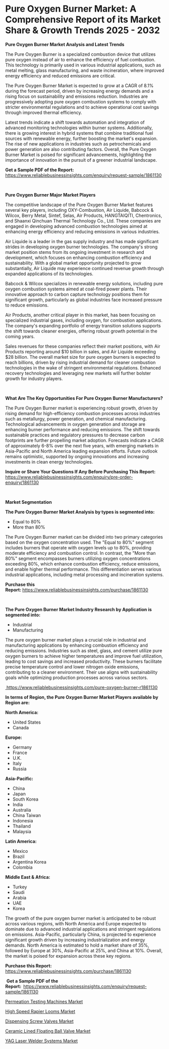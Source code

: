 <p><h1>Pure Oxygen Burner Market: A Comprehensive Report of its Market Share & Growth Trends 2025 - 2032</h1></p><p><strong>Pure Oxygen Burner Market Analysis and Latest Trends</strong></p>
<p><p>The Pure Oxygen Burner is a specialized combustion device that utilizes pure oxygen instead of air to enhance the efficiency of fuel combustion. This technology is primarily used in various industrial applications, such as metal melting, glass manufacturing, and waste incineration, where improved energy efficiency and reduced emissions are critical. </p><p>The Pure Oxygen Burner Market is expected to grow at a CAGR of 8.1% during the forecast period, driven by increasing energy demands and a rising focus on sustainability and emissions reduction. Industries are progressively adopting pure oxygen combustion systems to comply with stricter environmental regulations and to achieve operational cost savings through improved thermal efficiency. </p><p>Latest trends indicate a shift towards automation and integration of advanced monitoring technologies within burner systems. Additionally, there is growing interest in hybrid systems that combine traditional fuel sources with renewable energy, further boosting the market's expansion. The rise of new applications in industries such as petrochemicals and power generation are also contributing factors. Overall, the Pure Oxygen Burner Market is poised for significant advancements, highlighting the importance of innovation in the pursuit of a greener industrial landscape.</p></p>
<p><strong>Get a Sample PDF of the Report:&nbsp;</strong> <a href="https://www.reliablebusinessinsights.com/enquiry/request-sample/1861130?utm_campaign=1847&utm_medium=2&utm_source=Github&utm_content=ia&utm_term=12042025&utm_id=pure-oxygen-burner">https://www.reliablebusinessinsights.com/enquiry/request-sample/1861130</a></p>
<p>&nbsp;</p>
<p><strong>Pure Oxygen Burner Major Market Players</strong></p>
<p><p>The competitive landscape of the Pure Oxygen Burner Market features several key players, including OXY-Combustion, Air Liquide, Babcock & Wilcox, Berry Metal, Sintef, Selas, Air Products, HANGTAIQITI, Chentronics, and Shaanxi Qinchuan Thermal Technology Co., Ltd. These companies are engaged in developing advanced combustion technologies aimed at enhancing energy efficiency and reducing emissions in various industries.</p><p>Air Liquide is a leader in the gas supply industry and has made significant strides in developing oxygen burner technologies. The company's strong market position stems from its ongoing investment in research and development, which focuses on enhancing combustion efficiency and sustainability. With a global market opportunity projected to grow substantially, Air Liquide may experience continued revenue growth through expanded applications of its technologies.</p><p>Babcock & Wilcox specializes in renewable energy solutions, including pure oxygen combustion systems aimed at coal-fired power plants. Their innovative approach to carbon capture technology positions them for significant growth, particularly as global industries face increased pressure to reduce emissions.</p><p>Air Products, another critical player in this market, has been focusing on specialized industrial gases, including oxygen, for combustion applications. The company's expanding portfolio of energy transition solutions supports the shift towards cleaner energies, offering robust growth potential in the coming years.</p><p>Sales revenues for these companies reflect their market positions, with Air Products reporting around $10 billion in sales, and Air Liquide exceeding $28 billion. The overall market size for pure oxygen burners is expected to reach billions, driven by rising industrial demand for cleaner combustion technologies in the wake of stringent environmental regulations. Enhanced recovery technologies and leveraging new markets will further bolster growth for industry players.</p></p>
<p>&nbsp;</p>
<p><strong>What Are The Key Opportunities For Pure Oxygen Burner Manufacturers?</strong></p>
<p><p>The Pure Oxygen Burner market is experiencing robust growth, driven by rising demand for high-efficiency combustion processes across industries such as metallurgy, power generation, and chemical manufacturing. Technological advancements in oxygen generation and storage are enhancing burner performance and reducing emissions. The shift towards sustainable practices and regulatory pressures to decrease carbon footprints are further propelling market adoption. Forecasts indicate a CAGR of approximately 6-8% over the next five years, with emerging markets in Asia-Pacific and North America leading expansion efforts. Future outlook remains optimistic, supported by ongoing innovations and increasing investments in clean energy technologies.</p></p>
<p><strong>Inquire or Share Your Questions If Any Before Purchasing This Report:</strong> <a href="https://www.reliablebusinessinsights.com/enquiry/pre-order-enquiry/1861130?utm_campaign=1847&utm_medium=2&utm_source=Github&utm_content=ia&utm_term=12042025&utm_id=pure-oxygen-burner">https://www.reliablebusinessinsights.com/enquiry/pre-order-enquiry/1861130</a></p>
<p>&nbsp;</p>
<p><strong>Market Segmentation</strong></p>
<p><strong>The Pure Oxygen Burner Market Analysis by types is segmented into:</strong></p>
<p><ul><li>Equal to 80%</li><li>More than 80%</li></ul></p>
<p><p>The Pure Oxygen Burner market can be divided into two primary categories based on the oxygen concentration used. The "Equal to 80%" segment includes burners that operate with oxygen levels up to 80%, providing moderate efficiency and combustion control. In contrast, the "More than 80%" segment encompasses burners utilizing oxygen concentrations exceeding 80%, which enhance combustion efficiency, reduce emissions, and enable higher thermal performance. This differentiation serves various industrial applications, including metal processing and incineration systems.</p></p>
<p><strong>Purchase this Report:&nbsp;</strong><a href="https://www.reliablebusinessinsights.com/purchase/1861130?utm_campaign=1847&utm_medium=2&utm_source=Github&utm_content=ia&utm_term=12042025&utm_id=pure-oxygen-burner">https://www.reliablebusinessinsights.com/purchase/1861130</a></p>
<p>&nbsp;</p>
<p><strong>The Pure Oxygen Burner Market Industry Research by Application is segmented into:</strong></p>
<p><ul><li>Industrial</li><li>Manufacturing</li></ul></p>
<p><p>The pure oxygen burner market plays a crucial role in industrial and manufacturing applications by enhancing combustion efficiency and reducing emissions. Industries such as steel, glass, and cement utilize pure oxygen burners to achieve higher temperatures and improve fuel utilization, leading to cost savings and increased productivity. These burners facilitate precise temperature control and lower nitrogen oxide emissions, contributing to a cleaner environment. Their use aligns with sustainability goals while optimizing production processes across various sectors.</p></p>
<p><a href="https://www.reliablebusinessinsights.com/pure-oxygen-burner-r1861130?utm_campaign=1847&utm_medium=2&utm_source=Github&utm_content=ia&utm_term=12042025&utm_id=pure-oxygen-burner">&nbsp;https://www.reliablebusinessinsights.com/pure-oxygen-burner-r1861130</a></p>
<p><strong>In terms of Region, the Pure Oxygen Burner Market Players available by Region are:</strong></p>
<p>
    <p> <strong> North America: </strong>
        <ul>
            <li>United States</li>
            <li>Canada</li>
        </ul>
        </p> 
    <p> <strong> Europe: </strong>
        <ul>
            <li>Germany</li>
            <li>France</li>
            <li>U.K.</li>
            <li>Italy</li>
            <li>Russia</li>
        </ul>
        </p> 
    <p> <strong> Asia-Pacific: </strong>
        <ul>
            <li>China</li>
            <li>Japan</li>
            <li>South Korea</li>
            <li>India</li>
            <li>Australia</li>
            <li>China Taiwan</li>
            <li>Indonesia</li>
            <li>Thailand</li>
            <li>Malaysia</li>
        </ul>
        </p> 
    <p> <strong> Latin America: </strong>
        <ul>
            <li>Mexico</li>
            <li>Brazil</li>
            <li>Argentina Korea</li>
            <li>Colombia</li>
        </ul>
        </p> 
    <p> <strong> Middle East & Africa: </strong>
        <ul>
            <li>Turkey</li>
            <li>Saudi</li>
            <li>Arabia</li>
            <li>UAE</li>
            <li>Korea</li>
        </ul>
    </p>
    </p>
<p><p>The growth of the pure oxygen burner market is anticipated to be robust across various regions, with North America and Europe expected to dominate due to advanced industrial applications and stringent regulations on emissions. Asia-Pacific, particularly China, is projected to experience significant growth driven by increasing industrialization and energy demands. North America is estimated to hold a market share of 35%, followed by Europe at 30%, Asia-Pacific at 25%, and China at 10%. Overall, the market is poised for expansion across these key regions.</p></p>
<p><strong>Purchase this Report: </strong><a href="https://www.reliablebusinessinsights.com/purchase/1861130?utm_campaign=1847&utm_medium=2&utm_source=Github&utm_content=ia&utm_term=12042025&utm_id=pure-oxygen-burner">https://www.reliablebusinessinsights.com/purchase/1861130</a></p>
<p>&nbsp;<strong>Get a Sample PDF of the Report:&nbsp;&nbsp;</strong><a href="https://www.reliablebusinessinsights.com/enquiry/request-sample/1861130?utm_campaign=1847&utm_medium=2&utm_source=Github&utm_content=ia&utm_term=12042025&utm_id=pure-oxygen-burner">https://www.reliablebusinessinsights.com/enquiry/request-sample/1861130</a></p>
<p><strong></strong></p>
<p><p><a href="https://github.com/olesjaquah/Market-Research-Report-List-1/blob/main/permeation-testing-machines-market.md?utm_campaign=1847&utm_medium=2&utm_source=Github&utm_content=ia&utm_term=12042025&utm_id=pure-oxygen-burner">Permeation Testing Machines Market</a></p><p><a href="https://github.com/fungkychiman/Market-Research-Report-List-1/blob/main/high-speed-rapier-looms-market.md?utm_campaign=1847&utm_medium=2&utm_source=Github&utm_content=ia&utm_term=12042025&utm_id=pure-oxygen-burner">High Speed Rapier Looms Market</a></p><p><a href="https://github.com/kitsossadien/Market-Research-Report-List-1/blob/main/dispensing-screw-valves-market.md?utm_campaign=1847&utm_medium=2&utm_source=Github&utm_content=ia&utm_term=12042025&utm_id=pure-oxygen-burner">Dispensing Screw Valves Market</a></p><p><a href="https://github.com/edriceakeime/Market-Research-Report-List-1/blob/main/ceramic-lined-floating-ball-valve-market.md?utm_campaign=1847&utm_medium=2&utm_source=Github&utm_content=ia&utm_term=12042025&utm_id=pure-oxygen-burner">Ceramic Lined Floating Ball Valve Market</a></p><p><a href="https://github.com/seppelharjap/Market-Research-Report-List-1/blob/main/yag-laser-welder-systems-market.md?utm_campaign=1847&utm_medium=2&utm_source=Github&utm_content=ia&utm_term=12042025&utm_id=pure-oxygen-burner">YAG Laser Welder Systems Market</a></p></p>